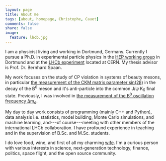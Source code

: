 ```yaml
---
layout: page
title: About me
tags: [about, homepage, Christophe, Cauet]
comments: false
share: false
image:
  feature: lhcb.jpg
---
```


I am a physicist living and working in Dortmund, Germany. Currently I pursue a Ph.D. in experimental particle physics in the [HEP working group](http://www.physik.uni-dortmund.de/E5/) in Dortmund and at the [LHCb experiment](http://lhcb-public.web.cern.ch/lhcb-public/) located at CERN. My thesis advisor is Prof. Dr. Bernhard Spaan.

My work focuses on the study of CP violation in systems of beauty mesons, in particular [the measurement of the CKM matrix parameter sin(2β)](http://arxiv.org/abs/1503.07089) in the decay of the B<sup>0</sup> meson and it's anti-particle into the common J/ψ K<sub>S</sub> final state. Previously, I was involved in [the measurement of the B<sup>0</sup> oscillation frequency ∆m<sub>d</sub>](http://arxiv.org/abs/1210.6750).

My day to day work consists of programming (mainly C++ and Python), data analysis i.e. statistics, model building, Monte Carlo simulations, and machine learning, and---of course---meeting with other members of the international LHCb collaboration. I have profound experience in teaching and in the supervision of B.Sc. and M.Sc. students.

I do love food, wine, and first of all my charming [wife](http://eva.cauet.de). I'm a curious person with various interests in science, next-generation technology, finance, politics, space flight, and the open source community.

